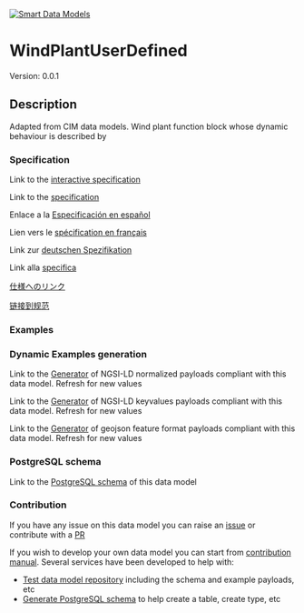 [![Smart Data Models](https://smartdatamodels.org/wp-content/uploads/2022/01/SmartDataModels_logo.png "Logo")](https://smartdatamodels.org)
# WindPlantUserDefined
Version: 0.0.1

## Description 

Adapted from CIM data models. Wind plant function block whose dynamic behaviour is described by
### Specification

Link to the [interactive specification](https://swagger.lab.fiware.org/?url=https://smart-data-models.github.io/dataModel.EnergyCIM/WindPlantUserDefined/swagger.yaml)

Link to the [specification](https://github.com/smart-data-models/dataModel.EnergyCIM/blob/master/WindPlantUserDefined/doc/spec.md)

Enlace a la [Especificación en español](https://github.com/smart-data-models/dataModel.EnergyCIM/blob/master/WindPlantUserDefined/doc/spec_ES.md)

Lien vers le [spécification en français](https://github.com/smart-data-models/dataModel.EnergyCIM/blob/master/WindPlantUserDefined/doc/spec_FR.md)

Link zur [deutschen Spezifikation](https://github.com/smart-data-models/dataModel.EnergyCIM/blob/master/WindPlantUserDefined/doc/spec_DE.md)

Link alla [specifica](https://github.com/smart-data-models/dataModel.EnergyCIM/blob/master/WindPlantUserDefined/doc/spec_IT.md)

[仕様へのリンク](https://github.com/smart-data-models/dataModel.EnergyCIM/blob/master/WindPlantUserDefined/doc/spec_JA.md)

[链接到规范](https://github.com/smart-data-models/dataModel.EnergyCIM/blob/master/WindPlantUserDefined/doc/spec_ZH.md)
### Examples
### Dynamic Examples generation

Link to the [Generator](https://smartdatamodels.org/extra/ngsi-ld_generator.php?schemaUrl=https://raw.githubusercontent.com/smart-data-models/dataModel.EnergyCIM/master/WindPlantUserDefined/schema.json&email=info@smartdatamodels.org) of NGSI-LD normalized payloads compliant with this data model. Refresh for new values

Link to the [Generator](https://smartdatamodels.org/extra/ngsi-ld_generator_keyvalues.php?schemaUrl=https://raw.githubusercontent.com/smart-data-models/dataModel.EnergyCIM/master/WindPlantUserDefined/schema.json&email=info@smartdatamodels.org) of NGSI-LD keyvalues payloads compliant with this data model. Refresh for new values

Link to the [Generator](https://smartdatamodels.org/extra/geojson_features_generator.php?schemaUrl=https://raw.githubusercontent.com/smart-data-models/dataModel.EnergyCIM/master/WindPlantUserDefined/schema.json&email=info@smartdatamodels.org) of geojson feature format payloads compliant with this data model. Refresh for new values
### PostgreSQL schema

Link to the [PostgreSQL schema](https://smart-data-models.github.io/dataModel.EnergyCIM/WindPlantUserDefined/schema.sql) of this data model
### Contribution

 If you have any issue on this data model you can raise an [issue](https://github.com/smart-data-models/dataModel.EnergyCIM/issues)  or contribute with a [PR](https://github.com/smart-data-models/dataModel.EnergyCIM/pulls)

 If you wish to develop your own data model you can start from [contribution manual](https://bit.ly/contribution_manual). Several services have been developed to help with: 
 - [Test data model repository](https://smartdatamodels.org/index.php/data-models-contribution-api/) including the schema and example payloads, etc
 - [Generate PostgreSQL schema](https://smartdatamodels.org/index.php/sql-service/) to help create a table, create type, etc